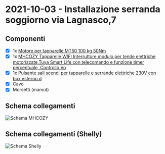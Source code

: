 # 2021-10-03 - Installazione serranda soggiorno via Lagnasco,7

## Componenti

* [x] 1x [Motore per tapparelle MT50 100 kg 50Nm](https://www.atecnica.it/motore-per-tapparelle-e-tende-da-sole-mt50-100kg-50nm-indem-con-finecorsa-meccanici.html)
* [x] 1x [MHCOZY Tapparelle WIFI Interruttore modulo per tende elettriche motorizzate,Tuya Smart Life con telecomando e funzione timer percentuale, Controllo Vo](https://www.amazon.it/gp/product/B09997F2RY)
* [x] 1x [Pulsante sali scendi per tapparelle e serrande elettriche 230V con box esterno d](https://www.amazon.it/gp/product/B01FT29ODM)
* [x] Cavo
* [x] Morsetti (mamut)

## Schema collegamenti

![Schema MHCOZY](https://m.media-amazon.com/images/I/513blKP1fmL._AC_SL1000_.jpg)

## Schema collegamenti (Shelly)

![Schema Shelly](https://m.media-amazon.com/images/I/6159PjSKKJL._AC_SL1042_.jpg)

<!-- EOF -->
